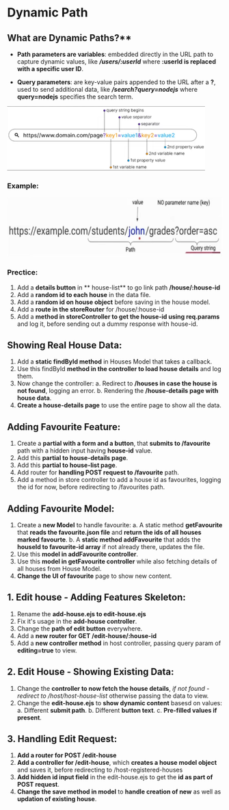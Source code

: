 # Dynamic Path

## What are Dynamic Paths?**

* **Path parameters are variables**: embedded directly in the URL path to capture dynamic values, like ***/users/:userId*** where **:userId is replaced with a specific user ID**.

* **Query parameters**: are key-value pairs appended to the URL after a **?**, used to send additional data, like ***/search?query=nodejs*** where **query=nodejs** specifies the search term.

<img src="./dynamic-path.png" height="150px">

### Example:
<img src="./dynamic-path-example.png" height="140px">


### Prectice:

1. Add a **details button** in ** house-list** to go link path **/house/:house-id**
2. Add a **random id to each house** in the data file.
3. Add a **random id on house object** before saving in the house model.
4. Add a **route in the storeRouter** for /house/:house-id
5. Add a **method in storeController to get the house-id using req.params** and log it, before sending out a dummy response with house-id.


## Showing Real House Data:
1. Add a **static findById method** in Houses Model that takes a callback.
2. Use this findById **method in the controller to load house details** and log them.
3. Now change the controller:
    a. Redirect to **/houses in case the house is not found**, logging an error.
    b. Rendering the **/house-details page with house data**.
4. **Create a house-details page** to use the entire page to show all the data. 


## Adding Favourite Feature:
1. Create a **partial with a form and a button**, that **submits to /favourite** path with a hidden input having
   **house-id** value.
2. Add this **partial to house-details page**.
3. Add this **partial to house-list page**.
4. Add router for **handling POST request to /favourite** path.
5. Add a method in store controller to add a house id as favourites, logging the id for now, before redirecting to /favourites path.


## Adding Favourite Model:
1. Create a **new Model** to handle favourite:
    a. A static method **getFavourite** that **reads the favourite.json file** and **return the ids of all houses marked favourte**.
    b. A **static method addFavourite** that adds the **houseId to favourite-id array** if not already there, updates the file.
2. Use this **model in addFavourite controller**.
3. Use this **model in getFavourite controller** while also fetching details of all houses from House Model.
4. **Change the UI of favourite** page to show new content.


## 1. Edit house - Adding Features Skeleton:
1. Rename the **add-house.ejs to edit-house.ejs**
2. Fix it's usage in the **add-house controller**.
3. Change the **path of edit button** everywhere.
4. Add a **new router for GET /edit-house/:house-id**
5. Add a **new controller method** in host controller, passing query param of **editing=true** to view.


## 2. Edit House - Showing Existing Data:
1. Change the **controller to now fetch the house details**, *if not found - redirect to /host/host-house-list* otherwise passing the data to view.
2. Change the **edit-house.ejs** to **show dynamic content** basesd on values:
    a. Different **submit path**.
    b. Different **button text**.
    c. **Pre-filled values if present**.


## 3. Handling Edit Request:
1. **Add a router for POST /edit-house**
2. **Add a controller for /edit-house**, which **creates a house model object** and saves it, before redirecting to /host-registered-houses
3. **Add hidden id input field** in the edit-house.ejs to get the **id as part of POST request**.
4. **Change the save method in model** to **handle creation of new** as well as **updation of existing house**.